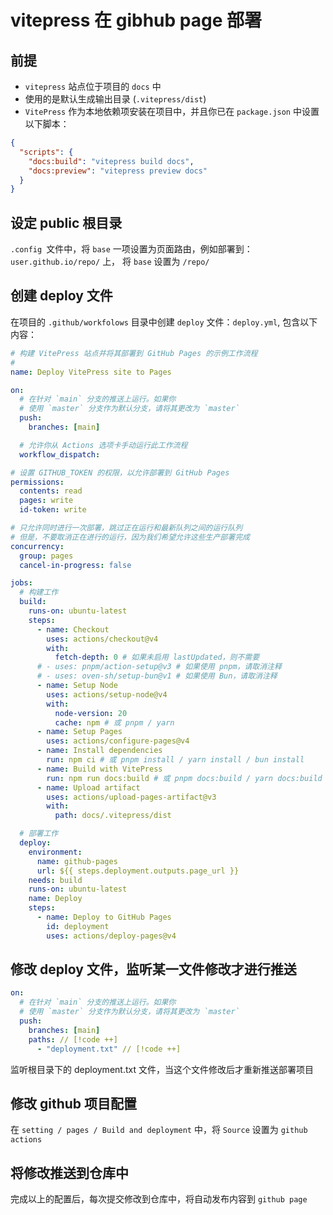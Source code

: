 # vitepress 在 gibhub page 部署

## 前提

- `vitepress` 站点位于项目的 `docs` 中
- 使用的是默认生成输出目录 (`.vitepress/dist`)
- `VitePress` 作为本地依赖项安装在项目中，并且你已在 `package.json` 中设置以下脚本：

```json
{
  "scripts": {
    "docs:build": "vitepress build docs",
    "docs:preview": "vitepress preview docs"
  }
}
```

## 设定 public 根目录

`.config `文件中，将 `base` 一项设置为页面路由，例如部署到：`user.github.io/repo/` 上，
将 `base` 设置为 `/repo/`

## 创建 deploy 文件

在项目的 `.github/workfolows` 目录中创建 `deploy` 文件：`deploy.yml`, 包含以下内容：

```yml
# 构建 VitePress 站点并将其部署到 GitHub Pages 的示例工作流程
#
name: Deploy VitePress site to Pages

on:
  # 在针对 `main` 分支的推送上运行。如果你
  # 使用 `master` 分支作为默认分支，请将其更改为 `master`
  push:
    branches: [main]

  # 允许你从 Actions 选项卡手动运行此工作流程
  workflow_dispatch:

# 设置 GITHUB_TOKEN 的权限，以允许部署到 GitHub Pages
permissions:
  contents: read
  pages: write
  id-token: write

# 只允许同时进行一次部署，跳过正在运行和最新队列之间的运行队列
# 但是，不要取消正在进行的运行，因为我们希望允许这些生产部署完成
concurrency:
  group: pages
  cancel-in-progress: false

jobs:
  # 构建工作
  build:
    runs-on: ubuntu-latest
    steps:
      - name: Checkout
        uses: actions/checkout@v4
        with:
          fetch-depth: 0 # 如果未启用 lastUpdated，则不需要
      # - uses: pnpm/action-setup@v3 # 如果使用 pnpm，请取消注释
      # - uses: oven-sh/setup-bun@v1 # 如果使用 Bun，请取消注释
      - name: Setup Node
        uses: actions/setup-node@v4
        with:
          node-version: 20
          cache: npm # 或 pnpm / yarn
      - name: Setup Pages
        uses: actions/configure-pages@v4
      - name: Install dependencies
        run: npm ci # 或 pnpm install / yarn install / bun install
      - name: Build with VitePress
        run: npm run docs:build # 或 pnpm docs:build / yarn docs:build / bun run docs:build
      - name: Upload artifact
        uses: actions/upload-pages-artifact@v3
        with:
          path: docs/.vitepress/dist

  # 部署工作
  deploy:
    environment:
      name: github-pages
      url: ${{ steps.deployment.outputs.page_url }}
    needs: build
    runs-on: ubuntu-latest
    name: Deploy
    steps:
      - name: Deploy to GitHub Pages
        id: deployment
        uses: actions/deploy-pages@v4
```

## 修改 deploy 文件，监听某一文件修改才进行推送

```yml
on:
  # 在针对 `main` 分支的推送上运行。如果你
  # 使用 `master` 分支作为默认分支，请将其更改为 `master`
  push:
    branches: [main]
    paths: // [!code ++]
      - "deployment.txt" // [!code ++]
```

监听根目录下的 deployment.txt 文件，当这个文件修改后才重新推送部署项目

## 修改 github 项目配置

在 `setting / pages / Build and deployment` 中，将 `Source` 设置为 `github actions`

## 将修改推送到仓库中

完成以上的配置后，每次提交修改到仓库中，将自动发布内容到 `github page`
